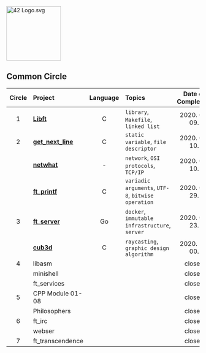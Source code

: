 <p><img src="https://upload.wikimedia.org/wikipedia/commons/8/8d/42_Logo.svg" alt="42 Logo.svg" width="142"></p>

## Common Circle

| Circle | Project                                | Language | Topics                                             | Date of Completion |
| :----: | :------------------------------------- | :------: | :------------------------------------------------- | :----------------: |
|   1    | [**Libft**](./1_libft)                 |    C     | `library`, `Makefile`, `linked list`               |   2020. 04. 09.    |
|   2    | [**get_next_line**](./2_get_next_line) |    C     | `static variable`, `file descriptor`               |   2020. 04. 10.    |
|        | [**netwhat**](./2_netwhat)             |    -     | `network`, `OSI protocols`, `TCP/IP`               |   2020. 04. 10.    |
|        | [**ft_printf**](./2_ft_printf)         |    C     | `variadic arguments`, `UTF-8`, `bitwise operation` |   2020. 05. 29.    |
|   3    | [**ft_server**](./3_ft_server)         |    Go    | `docker`, `immutable infrastructure`, `server`     |   2020. 08. 23.    |
|        | [**cub3d**](./3_cub3d)                 |    C     | `raycasting`, `graphic design` `algorithm`         |   2020. 10. 00.    |
|   4    | libasm                                 |          |                                                    |       closed       |
|        | minishell                              |          |                                                    |       closed       |
|        | ft_services                            |          |                                                    |       closed       |
|   5    | CPP Module 01-08                       |          |                                                    |       closed       |
|        | Philosophers                           |          |                                                    |       closed       |
|   6    | ft_irc                                 |          |                                                    |       closed       |
|        | webser                                 |          |                                                    |       closed       |
|   7    | ft_transcendence                       |          |                                                    |       closed       |
